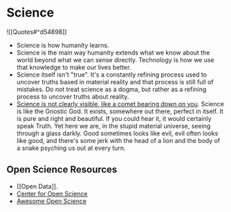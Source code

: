 # Science

![[Quotes#^d54898]]

- Science is how humanity learns.
- Science is the main way humanity extends what we know about the world beyond what we can sense directly. Technology is how we use that knowledge to make our lives better.
- Science itself isn't "true". It's a constantly refining process used to uncover truths based in material reality and that process is still full of mistakes. Do not treat science as a dogma, but rather as a refining process to uncover truths about reality.
- [Science is not clearly visible, like a comet bearing down on you](https://astralcodexten.substack.com/p/movie-review-dont-look-up). Science is like the Gnostic God. It exists, somewhere out there, perfect in itself. It is pure and right and beautiful. If you could hear it, it would certainly speak Truth. Yet here we are, in the stupid material universe, seeing through a glass darkly. Good sometimes looks like evil, evil often looks like good, and there's some jerk with the head of a lion and the body of a snake psyching us out at every turn.

## Open Science Resources

- [[Open Data]].
- [Center for Open Science](https://www.cos.io/)
- [Awesome Open Science](https://github.com/ZoranPandovski/awesome-open-science)
